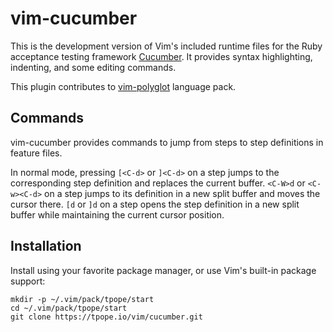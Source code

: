 # vim-cucumber

This is the development version of Vim's included runtime files for the Ruby
acceptance testing framework [Cucumber](https://cucumber.io/). It provides
syntax highlighting, indenting, and some editing commands.

This plugin contributes to [vim-polyglot](https://github.com/sheerun/vim-polyglot) language pack.

## Commands

vim-cucumber provides commands to jump from steps to step definitions in
feature files.

In normal mode, pressing `[<C-d>` or `]<C-d>` on a step jumps to the
corresponding step definition and replaces the current buffer. `<C-W>d` or
`<C-w><C-d>` on a step jumps to its definition in a new split buffer and moves
the cursor there. `[d` or `]d` on a step opens the step definition in a new
split buffer while maintaining the current cursor position.

## Installation

Install using your favorite package manager, or use Vim's built-in package
support:

    mkdir -p ~/.vim/pack/tpope/start
    cd ~/.vim/pack/tpope/start
    git clone https://tpope.io/vim/cucumber.git
